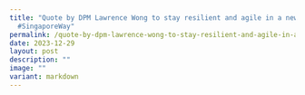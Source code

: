 ```yaml
---
title: "Quote by DPM Lawrence Wong to stay resilient and agile in a new era
  #SingaporeWay"
permalink: /quote-by-dpm-lawrence-wong-to-stay-resilient-and-agile-in-a-new-era-singaporeway/
date: 2023-12-29
layout: post
description: ""
image: ""
variant: markdown
---
```

